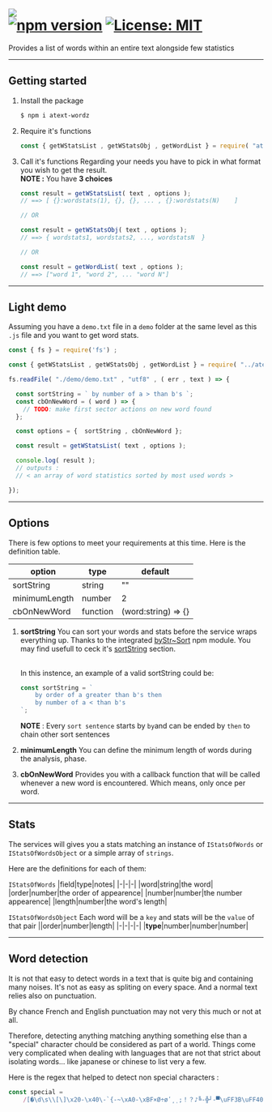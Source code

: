 # <img id="module-logo" src="https://raw.githubusercontent.com/ManuUseGitHub/module-template/master/at-wz-logo.svg"> <br/> [![npm version](https://badge.fury.io/js/atext-wordz.svg)](https://badge.fury.io/js/atext-wordz) [![License: MIT](https://img.shields.io/badge/License-MIT-61dafb.svg)](https://github.com/ManuUseGitHub/atext-wordz/blob/master/LICENSE)

Provides a list of words within an entire text alongside few statistics

---

## Getting started

1. Install the package
    ```bash
    $ npm i atext-wordz
    ```
2. Require it's functions
    ```js
    const { getWStatsList , getWStatsObj , getWordList } = require( "atext-wordz" );
    ```
3. Call it's functions
   Regarding your needs you have to pick in what format you wish to get the result.<br/>
   **NOTE :** You have **3 choices**
    ```jsx
    const result = getWStatsList( text , options );
    // ==> [ {}:wordstats(1), {}, {}, ... , {}:wordstats(N)    ]

    // OR

    const result = getWStatsObj( text , options );
    // ==> { wordstats1, wordstats2, ..., wordstatsN  }

    // OR

    const result = getWordList( text , options );
    // ==> ["word 1", "word 2", ... "word N"]
    ```

---

## Light demo
Assuming you have a `demo.txt` file in a `demo` folder at the same level as this `.js` file and you want to get word stats.
```js
const { fs } = require('fs') ;

const { getWStatsList , getWStatsObj , getWordList } = require( "../atext-wordz" );

fs.readFile( "./demo/demo.txt" , "utf8" , ( err , text ) => {

  const sortString = ` by number of a > than b's `;
  const cbOnNewWord = ( word ) => {
    // TODO: make first sector actions on new word found
  };

  const options = {  sortString , cbOnNewWord };

  const result = getWStatsList( text , options );

  console.log( result );
  // outputs :
  // < an array of word statistics sorted by most used words >

});
```

---

## Options
There is few options to meet your requirements at this time. Here is the definition table.

| option | type | default |
|-|-|-|
|sortString|string|""|
|minimumLength|number|2|
|cbOnNewWord|function| (word:string) => {}|

1. **sortString**
    You can sort your words and stats before the service wraps everything up. Thanks to the integrated [byStr~Sort](https://www.npmjs.com/package/bystr-sort) npm module. You may find usefull to ceck it's [sortString](https://www.npmjs.com/package/bystr-sort#user-content-sortstring) section.

    <br/>
    In this instence, an example of a valid sortString could be:
    
    ```js
    const sortString = `
        by order of a greater than b's then
        by number of a < than b's
    `;
    ```
    **NOTE** : Every `sort sentence` starts by `by`and can be ended by `then` to chain other sort sentences
    <br/>
2. **minimumLength**
    You can define the minimum length of words during the analysis, phase.
    <br/>
    
3. **cbOnNewWord**
    Provides you with a callback function that will be called whenever a new word is encountered. Which means, only once per word.

---

## Stats
The services will gives you a stats matching an instance of `IStatsOfWords` or `IStatsOfWordsObject` or a simple array of `strings`.

Here are the definitions for each of them:

`IStatsOfWords`
|field|type|notes|
|-|-|-|
|word|string|the word|
|order|number|the order of appearence|
|number|number|the number appearence|
|length|number|the word's length|

`IStatsOfWordsObject`
Each word will be a `key` and stats will be the `value` of that pair
||order|number|length|
|-|-|-|-|
|**type**|number|number|number|

---

## Word detection
It is not that easy to detect words in a text that is quite big and containing many noises. It's not as easy as spliting on every space. And a normal text relies also on punctuation. 

By chance French and English punctuation may not very this much or not at all. 

Therefore, detecting anything matching anything something else than a "special" character chould be considered as part of a world. Things come very complicated when dealing with languages that are not that strict about isolating words... like japanese or chinese to list very a few.

Here is the regex that helped to detect non special characters :
```js
const special = 
    /[�\d\s\\[\]\x20-\x40\-`{-~\xA0-\xBF×Ø÷øʹ͵ͺ;！？♪╚-╬┘-▀\uFF3B\uFF40\uFF5B-\uFF65￥・（）]/i;
```